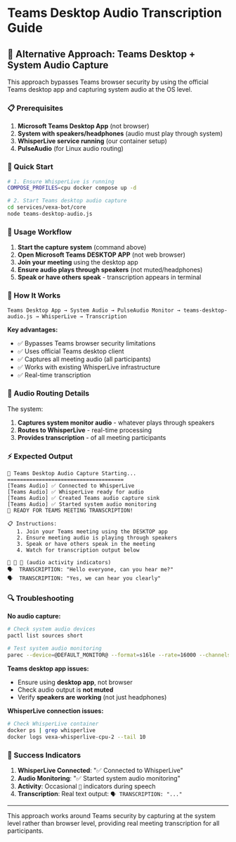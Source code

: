 # Teams Desktop Audio Transcription Guide

## 🎯 Alternative Approach: Teams Desktop + System Audio Capture

This approach bypasses Teams browser security by using the official Teams desktop app and capturing system audio at the OS level.

### 📋 Prerequisites

1. **Microsoft Teams Desktop App** (not browser)
2. **System with speakers/headphones** (audio must play through system)
3. **WhisperLive service running** (our container setup)
4. **PulseAudio** (for Linux audio routing)

### 🚀 Quick Start

```bash
# 1. Ensure WhisperLive is running
COMPOSE_PROFILES=cpu docker compose up -d

# 2. Start Teams desktop audio capture
cd services/vexa-bot/core
node teams-desktop-audio.js
```

### 📱 Usage Workflow

1. **Start the capture system** (command above)
2. **Open Microsoft Teams DESKTOP APP** (not web browser)
3. **Join your meeting** using the desktop app
4. **Ensure audio plays through speakers** (not muted/headphones)
5. **Speak or have others speak** - transcription appears in terminal

### 🔧 How It Works

```
Teams Desktop App → System Audio → PulseAudio Monitor → teams-desktop-audio.js → WhisperLive → Transcription
```

**Key advantages:**
- ✅ Bypasses Teams browser security limitations
- ✅ Uses official Teams desktop client
- ✅ Captures all meeting audio (all participants)
- ✅ Works with existing WhisperLive infrastructure
- ✅ Real-time transcription

### 🎵 Audio Routing Details

The system:
1. **Captures system monitor audio** - whatever plays through speakers
2. **Routes to WhisperLive** - real-time processing
3. **Provides transcription** - of all meeting participants

### ⚡ Expected Output

```
🎤 Teams Desktop Audio Capture Starting...
=====================================
[Teams Audio] ✅ Connected to WhisperLive
[Teams Audio] ✅ WhisperLive ready for audio
[Teams Audio] ✅ Created Teams audio capture sink
[Teams Audio] ✅ Started system audio monitoring
🎯 READY FOR TEAMS MEETING TRANSCRIPTION!

📋 Instructions:
   1. Join your Teams meeting using the DESKTOP app
   2. Ensure meeting audio is playing through speakers
   3. Speak or have others speak in the meeting
   4. Watch for transcription output below

🎵 🎵 🎵 (audio activity indicators)
🗣️  TRANSCRIPTION: "Hello everyone, can you hear me?"
🗣️  TRANSCRIPTION: "Yes, we can hear you clearly"
```

### 🔍 Troubleshooting

**No audio capture:**
```bash
# Check system audio devices
pactl list sources short

# Test system audio monitoring
parec --device=@DEFAULT_MONITOR@ --format=s16le --rate=16000 --channels=1 | hexdump -C
```

**Teams desktop app issues:**
- Ensure using **desktop app**, not browser
- Check audio output is **not muted**
- Verify **speakers are working** (not just headphones)

**WhisperLive connection issues:**
```bash
# Check WhisperLive container
docker ps | grep whisperlive
docker logs vexa-whisperlive-cpu-2 --tail 10
```

### 🎊 Success Indicators

1. **WhisperLive Connected**: "✅ Connected to WhisperLive"
2. **Audio Monitoring**: "✅ Started system audio monitoring" 
3. **Activity**: Occasional `🎵` indicators during speech
4. **Transcription**: Real text output: `🗣️ TRANSCRIPTION: "..."`

---

This approach works around Teams security by capturing at the system level rather than browser level, providing real meeting transcription for all participants.